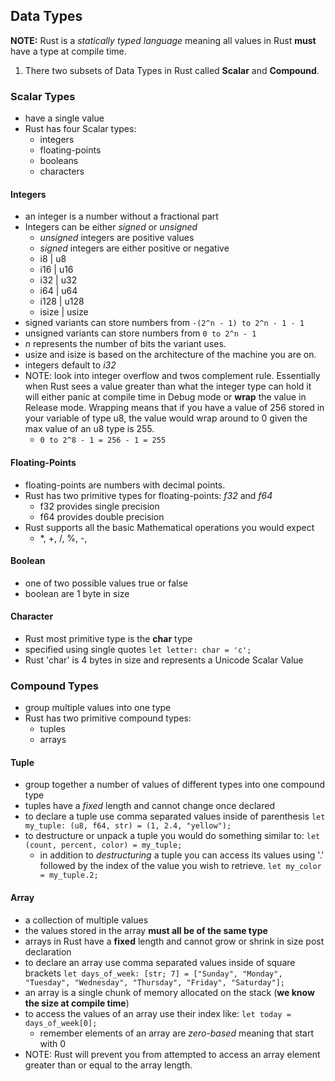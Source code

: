 ## Data Types
**NOTE:** Rust is a *statically typed language* meaning all values in Rust **must** have a type at compile time.

1. There two subsets of Data Types in Rust called **Scalar** and **Compound**.
### Scalar Types
* have a single value
* Rust has four Scalar types:
    * integers
    * floating-points
    * booleans
    * characters
#### Integers
* an integer is a number without a fractional part
* Integers can be either *signed* or *unsigned*
    * *unsigned* integers are positive values
    * *signed* integers are either positive or negative
    * i8 | u8
    * i16 | u16
    * i32 | u32
    * i64 | u64
    * i128 | u128
    * isize | usize
* signed variants can store numbers from ```-(2^n - 1) to 2^n - 1 - 1```
* unsigned variants can store numbers from ```0 to 2^n - 1```
* *n* represents the number of bits the variant uses.
* usize and isize is based on the architecture of the machine you are on. 
* integers default to *i32*
* NOTE: look into integer overflow and twos complement rule. Essentially when Rust sees a value greater than what
the integer type can hold it will either panic at compile time in Debug mode or **wrap** the value in Release mode.
Wrapping means that if you have a value of 256 stored in your variable of type u8, the value would wrap around to 
0 given the max value of an u8 type is 255.
    * ```0 to 2^8 - 1 = 256 - 1 = 255```

#### Floating-Points
* floating-points are numbers with decimal points.
* Rust has two primitive types for floating-points: *f32* and *f64*
    * f32 provides single precision
    * f64 provides double precision
* Rust supports all the basic Mathematical operations you would expect
    * *, +, /, %, -, 

#### Boolean
* one of two possible values true or false
* boolean are 1 byte in size

#### Character
* Rust most primitive type is the **char** type
* specified using single quotes ```let letter: char = 'c';```
* Rust 'char' is 4 bytes in size and represents a Unicode Scalar Value

### Compound Types
* group multiple values into one type
* Rust has two primitive compound types:
    * tuples
    * arrays

#### Tuple
* group together a number of values of different types into one compound type
* tuples have a *fixed* length and cannot change once declared
* to declare a tuple use comma separated values inside of parenthesis ```let my_tuple: (u8, f64, str) = (1, 2.4, "yellow");```
* to destructure or unpack a tuple you would do something similar to: ```let (count, percent, color) = my_tuple;```
    * in addition to *destructuring* a tuple you can access its values using '.' followed by the index of the value you
    wish to retrieve. ```let my_color = my_tuple.2;```

#### Array
* a collection of multiple values
* the values stored in the array **must all be of the same type**
* arrays in Rust have a **fixed** length and cannot grow or shrink in size post declaration
* to declare an array use comma separated values inside of square brackets 
```let days_of_week: [str; 7] = ["Sunday", "Monday", "Tuesday", "Wednesday", "Thursday", "Friday", "Saturday"];```
* an array is a single chunk of memory allocated on the stack (**we know the size at compile time**)
* to access the values of an array use their index like: ```let today = days_of_week[0];```
    * remember elements of an array are *zero-based* meaning that start with 0
* NOTE: Rust will prevent you from attempted to access an array element greater than or equal to the array
length.
